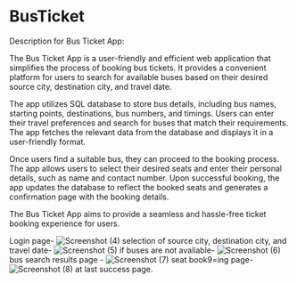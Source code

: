 # BusTicket
Description for Bus Ticket App:

The Bus Ticket App is a user-friendly and efficient web application that simplifies the process of booking bus tickets. It provides a convenient platform for users to search for available buses based on their desired source city, destination city, and travel date.

The app utilizes SQL database to store bus details, including bus names, starting points, destinations, bus numbers, and timings. Users can enter their travel preferences and search for buses that match their requirements. The app fetches the relevant data from the database and displays it in a user-friendly format.

Once users find a suitable bus, they can proceed to the booking process. The app allows users to select their desired seats and enter their personal details, such as name and contact number. Upon successful booking, the app updates the database to reflect the booked seats and generates a confirmation page with the booking details.

The Bus Ticket App aims to provide a seamless and hassle-free ticket booking experience for users. 

Login page-
![Screenshot (4)](https://github.com/SuryaPrakash1812/BusTicket/assets/127216778/53c124a7-09d3-45ed-9476-eaed2bffb5c9)
selection of source city, destination city, and travel date-
![Screenshot (5)](https://github.com/SuryaPrakash1812/BusTicket/assets/127216778/7785cfd2-bc90-47b5-8d76-15068adf748b)
if buses are not avaliable-
![Screenshot (6)](https://github.com/SuryaPrakash1812/BusTicket/assets/127216778/64755c4e-4363-4d19-b3d4-7c1f08923b05)
bus search results page -
![Screenshot (7)](https://github.com/SuryaPrakash1812/BusTicket/assets/127216778/cfe763dc-baae-41a7-9a49-8e4f81179a56)
seat book9=ing page-
![Screenshot (8)](https://github.com/SuryaPrakash1812/BusTicket/assets/127216778/2123fcfe-552d-4d5a-a7b0-4455082050ef)
at last success page.
